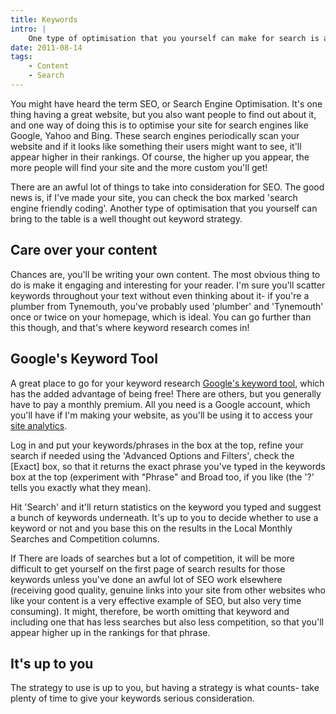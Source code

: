 ```yaml
---
title: Keywords
intro: |
    One type of optimisation that you yourself can make for search is a well thought out keyword strategy.
date: 2011-08-14
tags:
    - Content
    - Search
---
```


You might have heard the term SEO, or Search Engine Optimisation. It's one thing having a great website, but you also want people to find out about it, and one way of doing this is to optimise your site for search engines like Google, Yahoo and Bing. These search engines periodically scan your website and if it looks like something their users might want to see, it'll appear higher in their rankings. Of course, the higher up you appear, the more people will find your site and the more custom you'll get!

There are an awful lot of things to take into consideration for SEO. The good news is, if I've made your site, you can check the box marked 'search engine friendly coding'. Another type of optimisation that you yourself can bring to the table is a well thought out keyword strategy.


## Care over your content

Chances are, you'll be writing your own content. The most obvious thing to do is make it engaging and interesting for your reader. I'm sure you'll scatter keywords throughout your text without even thinking about it- if you're a plumber from Tynemouth, you've probably used 'plumber' and 'Tynemouth' once or twice on your homepage, which is ideal. You can go further than this though, and that's where keyword research comes in!


## Google's Keyword Tool

A great place to go for your keyword research [Google's keyword tool](https://adwords.google.com/select/KeywordToolExternal), which has the added advantage of being free! There are others, but you generally have to pay a monthly premium. All you need is a Google account, which you'll have if I'm making your website, as you'll be using it to access your [site analytics](/resources/google-analytics).

Log in and put your keywords/phrases in the box at the top, refine your search if needed using the 'Advanced Options and Filters', check the [Exact] box, so that it returns the exact phrase you've typed in the keywords box at the top (experiment with "Phrase" and Broad too, if you like (the '?' tells you exactly what they mean).

Hit 'Search' and it'll return statistics on the keyword you typed and suggest a bunch of keywords underneath. It's up to you to decide whether to use a keyword or not and you base this on the results in the Local Monthly Searches and Competition columns.

If There are loads of searches but a lot of competition, it will be more difficult to get yourself on the first page of search results for those keywords unless you've done an awful lot of SEO work elsewhere (receiving good quality, genuine links into your site from other websites who like your content is a very effective example of SEO, but also very time consuming). It might, therefore, be worth omitting that keyword and including one that has less searches but also less competition, so that you'll appear higher up in the rankings for that phrase.


## It's up to you

The strategy to use is up to you, but having a strategy is what counts- take plenty of time to give your keywords serious consideration.
